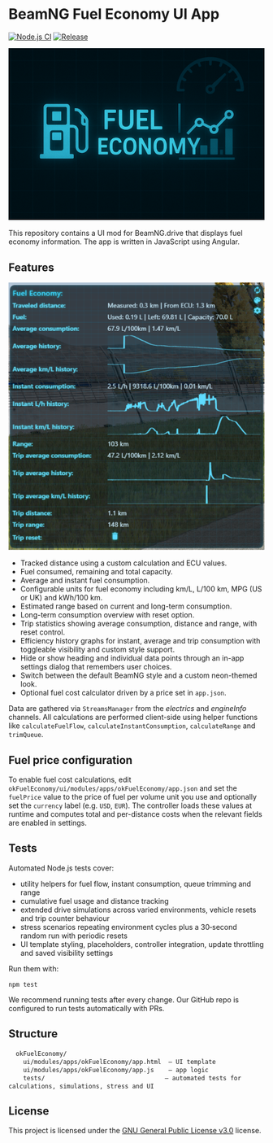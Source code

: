 # BeamNG Fuel Economy UI App

[![Node.js CI](https://github.com/KRtkovo-eu-AI/BeamNG_Fuel_Economy_mod/actions/workflows/node.js.yml/badge.svg)](https://github.com/KRtkovo-eu-AI/BeamNG_Fuel_Economy_mod/actions/workflows/node.js.yml) [![Release](https://img.shields.io/github/v/tag/KRtkovo-eu-AI/BeamNG_Fuel_Economy_mod?sort=semver&label=version)](https://github.com/KRtkovo-eu-AI/BeamNG_Fuel_Economy_mod/tags)

![Fuel Economy](https://raw.githubusercontent.com/KRtkovo-eu-AI/BeamNG_Fuel_Economy_mod/refs/heads/main/okFuelEconomy/ui/modules/apps/okFuelEconomy/app.png "Fuel Economy")

This repository contains a UI mod for BeamNG.drive that displays fuel economy information. The app is written in JavaScript using Angular.

## Features

![Fuel Economy screenshot](https://raw.githubusercontent.com/KRtkovo-eu-AI/BeamNG_Fuel_Economy_mod/refs/heads/main/img/preview.png "Fuel Economy screenshot")

- Tracked distance using a custom calculation and ECU values.
- Fuel consumed, remaining and total capacity.
- Average and instant fuel consumption.
- Configurable units for fuel economy including km/L, L/100 km, MPG (US or UK) and kWh/100 km.
- Estimated range based on current and long-term consumption.
- Long-term consumption overview with reset option.
- Trip statistics showing average consumption, distance and range, with reset control.
- Efficiency history graphs for instant, average and trip consumption with toggleable visibility and custom style support.
- Hide or show heading and individual data points through an in-app settings dialog that remembers user choices.
- Switch between the default BeamNG style and a custom neon-themed look.
- Optional fuel cost calculator driven by a price set in `app.json`.

Data are gathered via `StreamsManager` from the *electrics* and *engineInfo* channels. All calculations are performed client-side using helper functions like `calculateFuelFlow`, `calculateInstantConsumption`, `calculateRange` and `trimQueue`.

## Fuel price configuration

To enable fuel cost calculations, edit `okFuelEconomy/ui/modules/apps/okFuelEconomy/app.json` and set the `fuelPrice` value to the price of fuel per volume unit you use and optionally set the `currency` label (e.g. `USD`, `EUR`). The controller loads these values at runtime and computes total and per-distance costs when the relevant fields are enabled in settings.

## Tests

Automated Node.js tests cover:

- utility helpers for fuel flow, instant consumption, queue trimming and range
- cumulative fuel usage and distance tracking
- extended drive simulations across varied environments, vehicle resets and trip counter behaviour
- stress scenarios repeating environment cycles plus a 30‑second random run with periodic resets
- UI template styling, placeholders, controller integration, update throttling and saved visibility settings

Run them with:

```
npm test
```

We recommend running tests after every change. Our GitHub repo is configured to run tests automatically with PRs.

## Structure

```
  okFuelEconomy/
    ui/modules/apps/okFuelEconomy/app.html  – UI template
    ui/modules/apps/okFuelEconomy/app.js    – app logic
    tests/                                 – automated tests for calculations, simulations, stress and UI
```

## License

This project is licensed under the [GNU General Public License v3.0](LICENSE) license.

